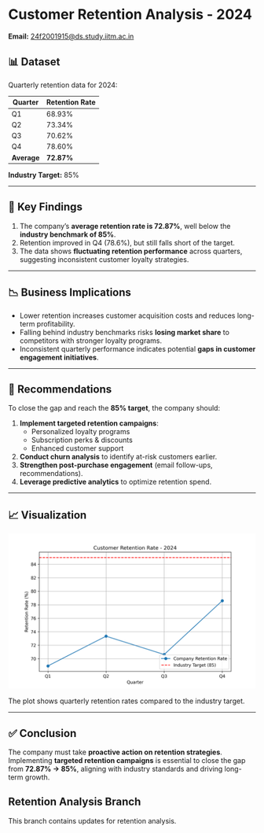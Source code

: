 # Customer Retention Analysis - 2024

**Email:** 24f2001915@ds.study.iitm.ac.in

## 📊 Dataset
Quarterly retention data for 2024:

| Quarter | Retention Rate |
|---------|----------------|
| Q1      | 68.93%         |
| Q2      | 73.34%         |
| Q3      | 70.62%         |
| Q4      | 78.60%         |
| **Average** | **72.87%** |

**Industry Target:** 85%

---

## 🔑 Key Findings
1. The company’s **average retention rate is 72.87%**, well below the **industry benchmark of 85%**.
2. Retention improved in Q4 (78.6%), but still falls short of the target.
3. The data shows **fluctuating retention performance** across quarters, suggesting inconsistent customer loyalty strategies.

---

## 📉 Business Implications
- Lower retention increases customer acquisition costs and reduces long-term profitability.
- Falling behind industry benchmarks risks **losing market share** to competitors with stronger loyalty programs.
- Inconsistent quarterly performance indicates potential **gaps in customer engagement initiatives**.

---

## 🎯 Recommendations
To close the gap and reach the **85% target**, the company should:

1. **Implement targeted retention campaigns**:
   - Personalized loyalty programs
   - Subscription perks & discounts
   - Enhanced customer support
2. **Conduct churn analysis** to identify at-risk customers earlier.
3. **Strengthen post-purchase engagement** (email follow-ups, recommendations).
4. **Leverage predictive analytics** to optimize retention spend.

---

## 📈 Visualization
![Retention Trend](retention_trend.png)

The plot shows quarterly retention rates compared to the industry target.

---

## ✅ Conclusion
The company must take **proactive action on retention strategies**. Implementing **targeted retention campaigns** is essential to close the gap from **72.87% → 85%**, aligning with industry standards and driving long-term growth.

## Retention Analysis Branch
This branch contains updates for retention analysis.
